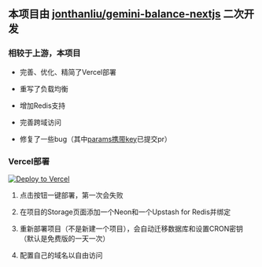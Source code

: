 ## 本项目由 [jonthanliu/gemini-balance-nextjs](https://github.com/jonthanliu/gemini-balance-nextjs) 二次开发

### 相较于上游，本项目

- 完善、优化、精简了Vercel部署

- 重写了负载均衡

- 增加Redis支持

- 完善跨域访问

- 修复了一些bug（其中[params携带key](https://github.com/jonthanliu/gemini-balance-nextjs/pull/1)已提交pr）

### Vercel部署

[![Deploy to Vercel](https://vercel.com/button)](https://vercel.com/new/clone?repository-url=https://github.com/Dainsleif233/gemini-balance)

1. 点击按钮一键部署，第一次会失败

2. 在项目的Storage页面添加一个Neon和一个Upstash for Redis并绑定

3. 重新部署项目（不是新建一个项目），会自动迁移数据库和设置CRON密钥（默认是免费版的一天一次）

4. 配置自己的域名以自由访问